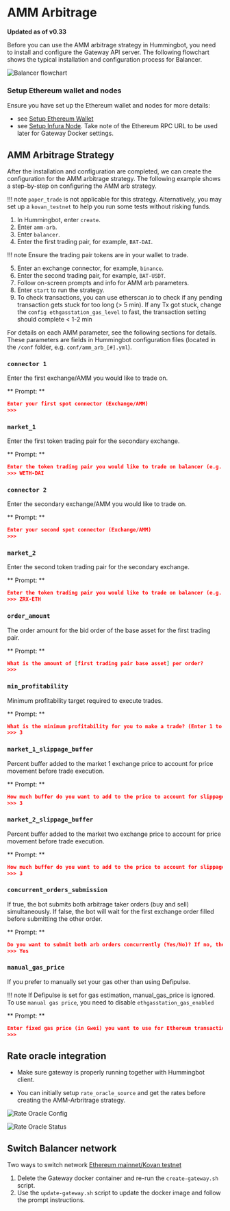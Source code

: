 # AMM Arbitrage

**Updated as of v0.33**

Before you can use the AMM arbitrage strategy in Hummingbot, you need to install and configure the Gateway API server. The following flowchart shows the typical installation and configuration process for Balancer.

![Balancer flowchart](/assets/img/balancer-flowchart.png)

### Setup Ethereum wallet and nodes

Ensure you have set up the Ethereum wallet and nodes for more details:

- see [Setup Ethereum Wallet](https://docs.hummingbot.io/operation/connect-exchange/#setup-ethereum-wallet)
- see [Setup Infura Node](https://docs.hummingbot.io/operation/connect-exchange/#option-1-infura). Take note of the Ethereum RPC URL to be used later for Gateway Docker settings.

## AMM Arbitrage Strategy

After the installation and configuration are completed, we can create the configuration for the AMM arbitrage strategy. The following example shows a step-by-step on configuring the AMM arb strategy.

!!! note
    `paper_trade` is not applicable for this strategy. Alternatively, you may set up a `kovan_testnet` to help you run some tests without risking funds.

1. In Hummingbot, enter `create`.
2. Enter `amm-arb`.
3. Enter `balancer`.
4. Enter the first trading pair, for example, `BAT-DAI`.

!!! note
    Ensure the trading pair tokens are in your wallet to trade.

5. Enter an exchange connector, for example, `binance`.
6. Enter the second trading pair, for example, `BAT-USDT`.
7. Follow on-screen prompts and info for AMM arb parameters.
8. Enter `start` to run the strategy.
9. To check transactions, you can use etherscan.io to check if any pending transaction gets stuck for too long (> 5 min). If any Tx got stuck, change the `config ethgasstation_gas_level` to fast, the transaction setting should complete < 1-2 min

For details on each AMM parameter, see the following sections for details. These parameters are fields in Hummingbot configuration files (located in the `/conf` folder, e.g. `conf/amm_arb_[#].yml`).

### `connector 1`

Enter the first exchange/AMM you would like to trade on.

** Prompt: **

```json
Enter your first spot connector (Exchange/AMM)
>>>
```

### `market_1`

Enter the first token trading pair for the secondary exchange.

** Prompt: **

```json
Enter the token trading pair you would like to trade on balancer (e.g. WETH-DAI)
>>> WETH-DAI
```

### `connector 2`

Enter the secondary exchange/AMM you would like to trade on.

** Prompt: **

```json
Enter your second spot connector (Exchange/AMM)
>>>
```

### `market_2`

Enter the second token trading pair for the secondary exchange.

** Prompt: **

```json
Enter the token trading pair you would like to trade on balancer (e.g. ZRX-ETH)
>>> ZRX-ETH
```

### `order_amount`

The order amount for the bid order of the base asset for the first trading pair.

** Prompt: **

```json
What is the amount of [first trading pair base asset] per order?
>>>
```

### `min_profitability`

Minimum profitability target required to execute trades.

** Prompt: **

```json
What is the minimum profitability for you to make a trade? (Enter 1 to indicate 1%) >>>
>>> 3
```

### `market_1_slippage_buffer`

Percent buffer added to the market 1 exchange price to account for price movement before trade execution.

** Prompt: **

```json
How much buffer do you want to add to the price to account for slippage for orders on the first market (Enter 1 to indicate 1%) >>>"
>>> 3
```

### `market_2_slippage_buffer`

Percent buffer added to the market two exchange price to account for price movement before trade execution.

** Prompt: **

```json
How much buffer do you want to add to the price to account for slippage for orders on the second market (Enter 1 to indicate 1%) >>>
>>> 3
```

### `concurrent_orders_submission`

If true, the bot submits both arbitrage taker orders (buy and sell) simultaneously.
If false, the bot will wait for the first exchange order filled before submitting the other order.

** Prompt: **

```json
Do you want to submit both arb orders concurrently (Yes/No)? If no, the bot will wait for the first connector order filled before submitting the other order >>>
>>> Yes
```

### `manual_gas_price`

If you prefer to manually set your gas other than using Defipulse.

!!! note
    If Defipulse is set for gas estimation, manual_gas_price is ignored. To use `manual gas price`, you need to disable `ethgasstation_gas_enabled`

** Prompt: **

```json
Enter fixed gas price (in Gwei) you want to use for Ethereum transactions
>>>
```

## Rate oracle integration

- Make sure gateway is properly running together with Hummingbot client.

- You can initially setup `rate_oracle_source` and get the rates before creating the AMM-Arbritrage strategy.

![Rate Oracle Config](/assets/img/rate-oracle-ammarb-config.png)

![Rate Oracle Status](/assets/img/rate_oracle_amm_arb_status.png)

## Switch Balancer network

Two ways to switch network [Ethereum mainnet/Kovan testnet](https://docs.hummingbot.io/gateway/installation/#setting-up-kovan-testnet)

1. Delete the Gateway docker container and re-run the `create-gateway.sh` script.
2. Use the `update-gateway.sh` script to update the docker image and follow the prompt instructions.
